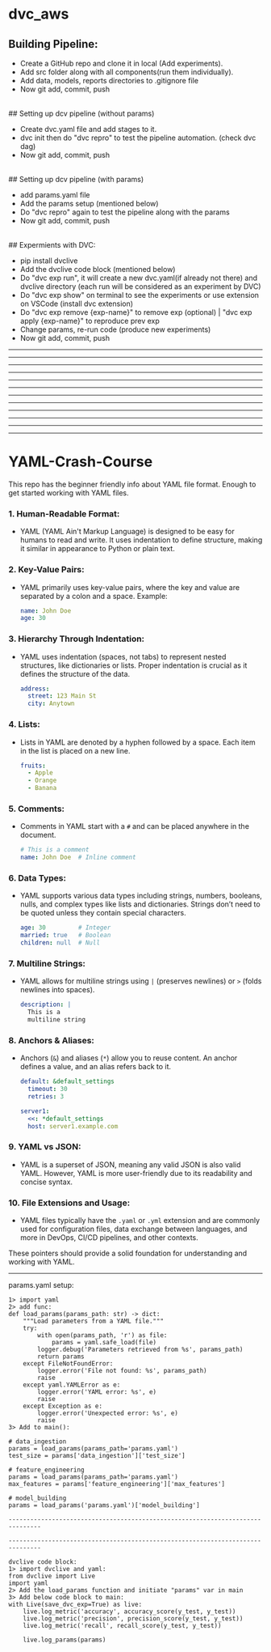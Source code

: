 # dvc_aws

## Building Pipeline:
* Create a GitHub repo and clone it in local (Add experiments).
* Add src folder along with all components(run them individually).
* Add data, models, reports directories to .gitignore file
* Now git add, commit, push
<br>
## Setting up dcv pipeline (without params)

* Create dvc.yaml file and add stages to it.
* dvc init then do "dvc repro" to test the pipeline automation. (check dvc dag)
* Now git add, commit, push
<br>
## Setting up dcv pipeline (with params)

*  add params.yaml file
*  Add the params setup (mentioned below)
*  Do "dvc repro" again to test the pipeline along with the params
*  Now git add, commit, push
<br>
## Expermients with DVC:

* pip install dvclive
* Add the dvclive code block (mentioned below)
* Do "dvc exp run", it will create a new dvc.yaml(if already not there) and dvclive directory (each run will be considered as an experiment by DVC)
* Do "dvc exp show" on terminal to see the experiments or use extension on VSCode (install dvc extension)
* Do "dvc exp remove {exp-name}" to remove exp (optional) | "dvc exp apply {exp-name}" to reproduce prev exp
* Change params, re-run code (produce new experiments)
* Now git add, commit, push

<hr>
<hr>
<hr>
<hr>
<hr>
<hr>
<hr>
<hr>
<hr>
<hr>
<hr>
<hr>




# YAML-Crash-Course
This repo has the beginner friendly info about YAML file format. Enough to get started working with YAML files.

### 1. **Human-Readable Format:**
   - YAML (YAML Ain't Markup Language) is designed to be easy for humans to read and write. It uses indentation to define structure, making it similar in appearance to Python or plain text.

### 2. **Key-Value Pairs:**
   - YAML primarily uses key-value pairs, where the key and value are separated by a colon and a space. Example:
     ```yaml
     name: John Doe
     age: 30
     ```

### 3. **Hierarchy Through Indentation:**
   - YAML uses indentation (spaces, not tabs) to represent nested structures, like dictionaries or lists. Proper indentation is crucial as it defines the structure of the data.
     ```yaml
     address:
       street: 123 Main St
       city: Anytown
     ```

### 4. **Lists:**
   - Lists in YAML are denoted by a hyphen followed by a space. Each item in the list is placed on a new line.
     ```yaml
     fruits:
       - Apple
       - Orange
       - Banana
     ```

### 5. **Comments:**
   - Comments in YAML start with a `#` and can be placed anywhere in the document.
     ```yaml
     # This is a comment
     name: John Doe  # Inline comment
     ```

### 6. **Data Types:**
   - YAML supports various data types including strings, numbers, booleans, nulls, and complex types like lists and dictionaries. Strings don’t need to be quoted unless they contain special characters.
     ```yaml
     age: 30         # Integer
     married: true   # Boolean
     children: null  # Null
     ```

### 7. **Multiline Strings:**
   - YAML allows for multiline strings using `|` (preserves newlines) or `>` (folds newlines into spaces).
     ```yaml
     description: |
       This is a
       multiline string
     ```

### 8. **Anchors & Aliases:**
   - Anchors (`&`) and aliases (`*`) allow you to reuse content. An anchor defines a value, and an alias refers back to it.
     ```yaml
     default: &default_settings
       timeout: 30
       retries: 3

     server1:
       <<: *default_settings
       host: server1.example.com
     ```

### 9. **YAML vs JSON:**
   - YAML is a superset of JSON, meaning any valid JSON is also valid YAML. However, YAML is more user-friendly due to its readability and concise syntax.

### 10. **File Extensions and Usage:**
   - YAML files typically have the `.yaml` or `.yml` extension and are commonly used for configuration files, data exchange between languages, and more in DevOps, CI/CD pipelines, and other contexts.

These pointers should provide a solid foundation for understanding and working with YAML.






-------------------------------------------------------------------------------

params.yaml setup:
``` 
1> import yaml
2> add func:
def load_params(params_path: str) -> dict:
    """Load parameters from a YAML file."""
    try:
        with open(params_path, 'r') as file:
            params = yaml.safe_load(file)
        logger.debug('Parameters retrieved from %s', params_path)
        return params
    except FileNotFoundError:
        logger.error('File not found: %s', params_path)
        raise
    except yaml.YAMLError as e:
        logger.error('YAML error: %s', e)
        raise
    except Exception as e:
        logger.error('Unexpected error: %s', e)
        raise
3> Add to main():

# data_ingestion
params = load_params(params_path='params.yaml')
test_size = params['data_ingestion']['test_size']

# feature_engineering
params = load_params(params_path='params.yaml')
max_features = params['feature_engineering']['max_features']

# model_building
params = load_params('params.yaml')['model_building']

-------------------------------------------------------------------------------

-------------------------------------------------------------------------------

dvclive code block:
1> import dvclive and yaml:
from dvclive import Live
import yaml
2> Add the load_params function and initiate "params" var in main
3> Add below code block to main:
with Live(save_dvc_exp=True) as live:
    live.log_metric('accuracy', accuracy_score(y_test, y_test))
    live.log_metric('precision', precision_score(y_test, y_test))
    live.log_metric('recall', recall_score(y_test, y_test))

    live.log_params(params)
  
```